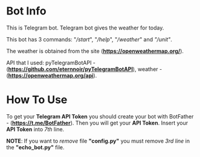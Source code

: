 <h1>Bot Info</h1>

This is Telegram bot. Telegram bot gives the weather for today.

This bot has 3 commands: "_/start_", "_/help_", "_/weather_" and <i>"/unit"</i>.

The weather is obtained from the site (<b>https://openweathermap.org/</b>).

API that I used: pyTelegramBotAPI - (<b>https://github.com/eternnoir/pyTelegramBotAPI</b>), 
                 weather - (<b>https://openweathermap.org/api</b>).

<h1>How To Use</h1>

To get your <b>Telegram API Token</b> you should create your bot with BotFather - (<b>https://t.me/BotFather</b>). Then you will get your <b>API Token</b>.
Insert your <b>API Token</b> into <i>7th</i> line.

<b>NOTE</b>: If you want to <i>remove</i> file <b>"config.py"</b> you must remove <i>3rd line</i> in the <b>"echo_bot.py"</b> file.
